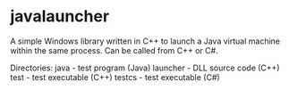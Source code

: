 # javalauncher
A simple Windows library written in C++ to launch a Java virtual machine within the same process.
Can be called from C++ or C#.

Directories:
java - test program (Java)
launcher - DLL source code (C++)
test - test executable (C++)
testcs - test executable (C#)

